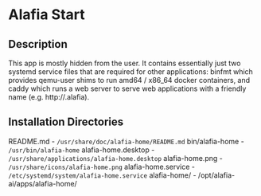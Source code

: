 # Alafia Start

## Description

This app is mostly hidden from the user. It contains essentially just two systemd service files that are required for other applications: binfmt which provides qemu-user shims to run amd64 / x86_64 docker containers, and caddy which runs a web server to serve web applications with a friendly name (e.g. http://<app>.alafia).


## Installation Directories

README.md - `/usr/share/doc/alafia-home/README.md`
bin/alafia-home - `/usr/bin/alafia-home`
alafia-home.desktop - `/usr/share/applications/alafia-home.desktop`
alafia-home.png - `/usr/share/icons/alafia-home.png`
alafia-home.service - `/etc/systemd/system/alafia-home.service`
alafia-home/ - /opt/alafia-ai/apps/alafia-home/


